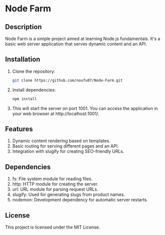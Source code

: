 # Node Farm

## Description

Node Farm is a simple project aimed at learning Node.js fundamentals. It's a basic web server application that serves dynamic content and an API.

## Installation

1. Clone the repository:
   ```bash
   git clone https://github.com/noufu07/Node-Farm.git
   ```
2. Install dependencies:
   ```bash
   npm install
   ```
3. This will start the server on port 1001. You can access the application in your web browser at http://localhost:1001/.

## Features

1. Dynamic content rendering based on templates.
2. Basic routing for serving different pages and an API.
3. Integration with slugify for creating SEO-friendly URLs.

## Dependencies
1. fs: File system module for reading files.
2. http: HTTP module for creating the server.
3. url: URL module for parsing request URLs.
4. slugify: Used for generating slugs from product names.
5. nodemon: Development dependency for automatic server restarts.

## License
This project is licensed under the MIT License.
